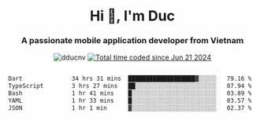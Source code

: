 <h1 align="center">
  Hi 👋, I'm  Duc</h1>
<h3 align="center">A passionate mobile application developer from Vietnam</h3>  
  
<p align="center"> <img src="https://komarev.com/ghpvc/?username=dducnv&label=Profile%20views&color=0e75b6&style=flat" alt="dducnv" /> 
<a href="https://wakatime.com/@4d2a2cd9-1bcb-4dd1-84a4-dce128a35137"><img src="https://wakatime.com/badge/user/4d2a2cd9-1bcb-4dd1-84a4-dce128a35137.svg" alt="Total time coded since Jun 21 2024" /></a>
</p>  

<div style="width: 100vw; overflow-x: auto; flex:center">
  <!--START_SECTION:waka-->

```txt
Dart              34 hrs 31 mins  ███████████████████▓░░░░░   79.16 %
TypeScript        3 hrs 27 mins   ██░░░░░░░░░░░░░░░░░░░░░░░   07.94 %
Bash              1 hr 41 mins    █░░░░░░░░░░░░░░░░░░░░░░░░   03.89 %
YAML              1 hr 33 mins    █░░░░░░░░░░░░░░░░░░░░░░░░   03.57 %
JSON              1 hr 1 min      ▓░░░░░░░░░░░░░░░░░░░░░░░░   02.37 %
```

<!--END_SECTION:waka-->
</div>




  
